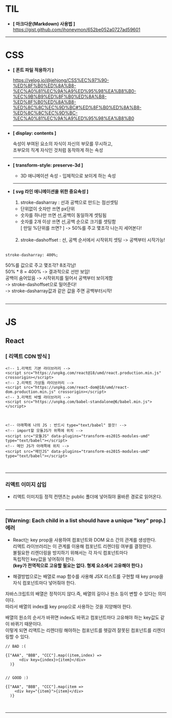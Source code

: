 # TIL

- **[ 마크다운(Markdown) 사용법 ]**  
  <https://gist.github.com/ihoneymon/652be052a0727ad59601>

---

# CSS

- **[ 폰트 파일 적용하기 ]**

  <https://velog.io/@jehjong/CSS%EC%97%90-%ED%8F%B0%ED%8A%B8-%EC%A0%81%EC%9A%A9%ED%95%98%EA%B8%B0-%EC%9B%B9%ED%8F%B0%ED%8A%B8-%ED%8F%B0%ED%8A%B8-%ED%8C%8C%EC%9D%BC#%ED%8F%B0%ED%8A%B8-%ED%8C%8C%EC%9D%BC-%EC%A0%81%EC%9A%A9%ED%95%98%EA%B8%B0>
  <br/>

  ***

- **[ display: contents ]**

  속성이 부여된 요소의 자식이 자신의 부모를 무시하고, <br/>
  조부모의 직계 자식인 것처럼 동작하게 하는 속성

  ***

- **[ transform-style: preserve-3d ]**

  - 3D 애니메이션 속성 - 입체적으로 보이게 하는 속성
    <br/>

  ***

- **[ svg 라인 애니메이션을 위한 중요속성 ]**

  1. stroke-dasharray : 선과 공백으로 만드는 점선셋팅

  - 단위없이 숫자만 쓰면 px단위
  - 숫자를 하나만 쓰면 선,공백이 동일하게 셋팅됨
  - 숫자를 2개 이상 쓰면 선,공백 순으로 크기를 셋팅함  
     [ 만일 %단위를 쓰면? ]
    -> 50%를 주고 몇조각 나는지 세어본다!
    <br/><br/>

  2. stroke-dashoffset : 선, 공백 순서에서 시작위치 셋팅 -> 공백부터 시작가능!
     <br/><br/>

```
stroke-dasharray: 400%;
```

50%를 값으로 주고 몇조각? 8조각남!<br/>
50% \* 8 = 400% -> 결과적으로 선만 보임!<br/>
공백이 숨어있음 -> 시작위치를 밀어서 공백부터 보이게함<br/>
-> stroke-dashoffset으로 밀어준다! <br/>
-> stroke-dasharray값과 같은 값을 주면 공백부터시작!<br/><br/>

---

# JS

## React

### [ 리액트 CDN 방식 ]

```
<!-- 1.리액트 기본 라이브러리 -->
<script src="https://unpkg.com/react@18/umd/react.production.min.js" crossorigin></script>
<!-- 2.리액트 가상돔 라이브러리 -->
<script src="https://unpkg.com/react-dom@18/umd/react-dom.production.min.js" crossorigin></script>
<!-- 3.리액트 바벨 라이브러리 -->
<script src="https://unpkg.com/babel-standalone@6/babel.min.js"></script>



<!-- 아래쪽에 나의 JS : 반드시 type="text/babel" 쓸것! -->
<!-- import할 모듈JS가 위쪽에 위치 -->
<script src="모듈JS" data-plugins="transform-es2015-modules-umd" type="text/babel"></script>
<!-- 메인 JS가 아래쪽에 위치 -->
<script src="메인JS" data-plugins="transform-es2015-modules-umd" type="text/babel"></script>
```

<br/>

---

### 리액트 이미지 삽입

- 리액트 이미지등 정적 컨텐츠는 public 폴더에 넣어줘야 올바른 경로로 읽어온다.
  <br/><br/>

---

### [Warning: Each child in a list should have a unique "key" prop.] 에러

- React는 key prop을 사용하여 컴포넌트와 DOM 요소 간의 관계를 생성한다. <br/>
  리액트 라이브러리는 이 관계를 이용해 컴포넌트 리렌더링 여부를 결정한다. <br/>
  불필요한 리렌더링을 방지하기 위해서는 각 자식 컴포넌트마다<br/> 독립적인 key값을 넣어줘야 한다.<br/>
  **(key가 전역적으로 고유할 필요는 없다. 형제 요소에서 고유해야 한다.)**

- 해결방법으로는 배열로 map 함수를 사용해 JSX 리스트를 구현할 때 key prop을 자식 컴포넌트마다 넣어줘야 한다.

자바스크립트의 배열은 정적이지 않다.즉, 배열의 길이나 원소 등이 변할 수 있다는 의미이다.
<br/>
따라서 배열의 index를 key prop으로 사용하는 것을 지양해야 한다.

배열의 원소의 순서가 바뀌면 index도 바뀌고 컴포넌트마다 고유해야 하는 key값도 같이 바뀌기 때문이다. <br/>
이렇게 되면 리액트는 리렌더링 해야하는 컴포넌트를 헷갈려 잘못된 컴포넌트를 리렌더링할 수 있다.

```
// BAD :(

{["AAA", "BBB", "CCC"].map((item,index) =>
      <div key={index}>{item}</div>
  )}


// GOOD :)

{["AAA", "BBB", "CCC"].map(item =>
    <div key="{item}">{item}</div>
  )}
```

<br/>

---
